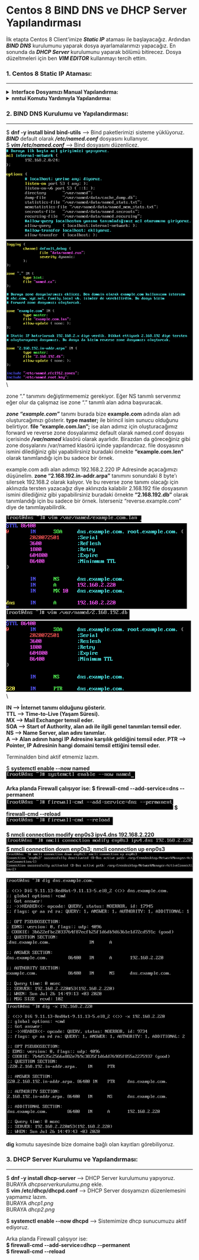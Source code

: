 # Centos 8 BIND DNS ve DHCP Server Yapılandırması

İlk etapta Centos 8 Client'imize ***Static IP*** ataması ile başlayacağız. Ardından ***BIND DNS*** kurulumunu yaparak dosya ayarlamalarımızı yapacağız. En sonunda da ***DHCP Server*** kurulumunu yaparak bölümü bitirecez. Dosya düzeltmeleri için ben ***VIM EDITOR*** kullanmayı tercih ettim.


### 1. Centos 8 Static IP Ataması:
---

<details>
  
  <b><summary> Interface Dosyamızı Manual Yapılandırma: </summary></b>
  
  $ <b>ip a</b> komutunu kullanarak <b><i>Network Interface'lerimizi</i></b> görüntülüyoruz.\
  ![](https://github.com/tetooooo/binddns-dhcpserver/blob/master/images/ipacommand.png) \
  Ben Interface olarak <b><i>enp0s3</i></b> kullanıyorum. Şimdi <b><i>/etc/sysconfig/network-script/ifcfg-enp0s3</b></i> komutu ile Interface ayarlarımı düzenlicem.\
  ![](https://github.com/tetooooo/binddns-dhcpserver/blob/master/images/interfaceayarlari.png)\
  İlk kurulumda <b><i>BOOTPROTO</b></i> default olarak dhcp geliyor. Biz onu none ile değiştiriyoruz. Ayrıca <b><i>IPADDR, PREFIX, GATEWAY, DNS1</b></i> değişkenlerimizi manual olarak eklememiz lazım.\
  $ <b>nmcli connection down enp0s3; nmcli connection up enp0s3</b> --> Bu komut yardımı ile interface yeniden başlat yapıyoruz.\
  $ <b>ip a</b> komutu ile tekrardan istediğimiz IP Adresine ayarladı mı diye kontrol ediyoruz.
  
</details>

<details>
  
  <b><summary> nmtui Komutu Yardımıyla Yapılandırma: </summary></b>
  $ <b>nmtui</b>\
  ![](https://github.com/tetooooo/binddns-dhcpserver/blob/master/images/nmtui1.png)\
  <b><i>Edit a connection</b></i> giriş yapalım.\
  ![](https://github.com/tetooooo/binddns-dhcpserver/blob/master/images/nmtui2.png)\
  Gelen pencerede <b><i>Edit</b></i> seçeneğini seçelim.\
  ![](https://github.com/tetooooo/binddns-dhcpserver/blob/master/images/nmtui3.png)\
  Ardından OK ile burdan çıkış yapalım.\
  $ <b><i>sudo nmcli connection down enp1s0 && sudo nmcli connection up enp1s0</b></i> --> Komutu ile modem interface yeniden başlat yapıyoruz.\
  $ <b>ip a</b> komutu ile değişiklikler kaydedilmiş mi diye kontrol ediyoruz.
  
</details>

### 2. BIND DNS Kurulumu ve Yapılandırması:
---
$ <b>dnf -y install bind bind-utils</b> --> Bind paketlerimizi sisteme yüklüyoruz.\
<b><i>BIND</b></i> default olarak <b><i>/etc/named.conf</b></i> dosyasını kullanıyor.\
$ <b><i>vim /etc/named.conf</b></i> --> Bind dosyasını düzenlicez.\
![](https://github.com/tetooooo/binddns-dhcpserver/blob/master/images/namedconf1.png)\
![](https://github.com/tetooooo/binddns-dhcpserver/blob/master/images/nameconf2.png)\

zone “.” tanımını değiştirmememiz gerekiyor. Eğer NS tanımlı serverımız eğer olur da çalışmaz ise zone “.” tanımlı alan adına başvuracak.

<b><i>zone “example.com”</b></i> tanımı burada bize <b>example.com</b> adında alan adı oluşturcağımızı gösterir. <b>type master;</b> ile birincil isim sunucu olduğunu belirtiyor. <b>file “example.com.lan”;</b> ise alan adımız için oluşturacağımız forward ve reverse zone dosyalarımız default olarak named.conf dosyası içerisinde <b><i>/var/named</b></i> klasörü olarak ayarlıdır. Birazdan da göreceğiniz gibi zone dosyalarını /var/named klasörü içinde yapılandırcaz. file dosyasının ismini dilediğiniz gibi yapabilirsiniz buradaki örnekte <b>“example.com.len”</b> olarak tanımlandığı için bu sadece bir örnek.

example.com adlı alan adımızı 192.168.2.220 IP Adresinde açacağımızı düşünelim. <b>zone “2.168.192.in-addr.arpa”</b> tanımını sonundaki 8 byte'ı silersek 192.168.2 olarak kalıyor. Ve bu reverse zone tanımı olacağı için aklınızda tersten yazacağız diye aklınızda kalabilir 2.168.192 file dosyasının ismini dilediğiniz gibi yapabilirsiniz buradaki örnekte <b>“2.168.192.db”</b> olarak tanımlandığı için bu sadece bir örnek. İsterseniz “reverse.example.com” diye de tanımlayabilirdik.

![](https://github.com/tetooooo/binddns-dhcpserver/blob/master/images/forwardzone1.png)\
![](https://github.com/tetooooo/binddns-dhcpserver/blob/master/images/forwardzone2.png)\
![](https://github.com/tetooooo/binddns-dhcpserver/blob/master/images/reversezone1.png)\
![](https://github.com/tetooooo/binddns-dhcpserver/blob/master/images/reversezone2.png)\

<b>IN --> İnternet tanımı olduğunu gösterir.\
TTL --> Time-to-Live (Yaşam Süresi).\
MX --> Mail Exchanger temsil eder.\
SOA --> Start of Authority, alan adı ile ilgili genel tanımları temsil eder.\
NS --> Name Server, alan adını tanımlar.\
A --> Alan adının hangi IP Adresine karşılık geldiğini temsil eder.
PTR --> Pointer, IP Adresinin hangi domaini temsil ettiğini temsil eder.</b>

Terminalden bind aktif etmemiz lazım.

$ <b>systemctl enable --now named\
![](https://github.com/tetooooo/binddns-dhcpserver/blob/master/images/enablebind1.png)

Arka planda Firewall çalışıyor ise:
$ firewall-cmd --add-service=dns --permanent\
![](https://github.com/tetooooo/binddns-dhcpserver/blob/master/images/enablebind2.png)
$ firewall-cmd --reload\
![](https://github.com/tetooooo/binddns-dhcpserver/blob/master/images/enablebind3.png)

$ nmcli connection modify enp0s3 ipv4.dns 192.168.2.220\
![](https://github.com/tetooooo/binddns-dhcpserver/blob/master/images/enablebind4.png)
$ nmcli connection down enp0s3; nmcli connection up enp0s3</b>\
![](https://github.com/tetooooo/binddns-dhcpserver/blob/master/images/interfacereset.png)

![](https://github.com/tetooooo/binddns-dhcpserver/blob/master/images/dig1.png)
![](https://github.com/tetooooo/binddns-dhcpserver/blob/master/images/dig2.png)

<b>dig</b> komutu sayesinde bize domaine bağlı olan kayıtları görebiliyoruz.

### 3. DHCP Server Kurulumu ve Yapılandırması:
---
$ <b>dnf -y install dhcp-server </b> --> DHCP Server kurulumunu yapıyoruz.\
BURAYA <i>dhcpserverkurulumu.png</i> ekle.\
$ <b>vim /etc/dhcp/dhcpd.conf</b> --> DHCP Server dosyamızın düzenlemesini yapmamız lazım.\
BURAYA <i>dhcp1.png</i>\
BURAYA <i>dhcp2.png</i>

$ <b>systemctl enable --now dhcpd</b> --> Sistemimize dhcp sunucumuzu aktif ediyoruz.

Arka planda Firewall çalışıyor ise:\
<b>$ firewall-cmd --add-service=dhcp --permanent</br> 
$ firewall-cmd --reload</b>
